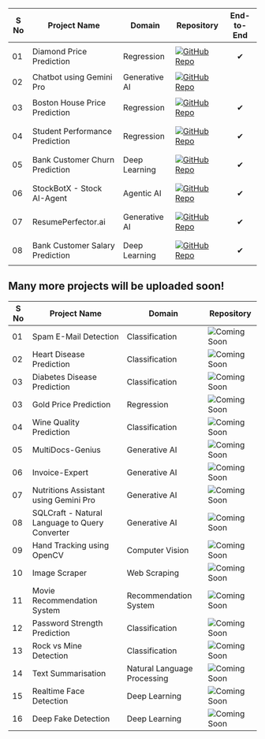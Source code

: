 | S No | Project Name                   | Domain        | Repository                                                                                                                                            | End-to-End              |
| ---- | ------------------------------ | ------------- | ----------------------------------------------------------------------------------------------------------------------------------------------------- | ----------------------- |
| 01   | Diamond Price Prediction       | Regression    | [![GitHub Repo](https://img.shields.io/badge/GitHub-Repo-blue.svg)](https://github.com/shubhamprajapati7748/End-to-End-Diamond-Price-Prediction)       | <p align="center">✔</p> |
| 02   | Chatbot using Gemini Pro       | Generative AI | [![GitHub Repo](https://img.shields.io/badge/GitHub-Repo-blue.svg)](https://github.com/shubhamprajapati7748/gemini-pro-chat)                   |                 |
| 03   | Boston House Price Prediction  | Regression    | [![GitHub Repo](https://img.shields.io/badge/GitHub-Repo-blue.svg)](https://github.com/shubhamprajapati7748/End-to-End-House-Price-Prediction)         | <p align="center">✔</p> |
| 04   | Student Performance Prediction | Regression    | [![GitHub Repo](https://img.shields.io/badge/GitHub-Repo-blue.svg)](https://github.com/shubhamprajapati7748/End-to-End-Student-Performance-Prediction) | <p align="center">✔</p> |
| 05   | Bank Customer Churn Prediction      | Deep Learning      | [![GitHub Repo](https://img.shields.io/badge/GitHub-Repo-blue.svg)](https://github.com/shubhamprajapati7748/Bank-Customer-Churn-Prediction)       | <p align="center">✔</p> |
| 06   | StockBotX - Stock AI-Agent      | Agentic AI    | [![GitHub Repo](https://img.shields.io/badge/GitHub-Repo-blue.svg)](https://github.com/shubhamprajapati7748/StockBotX)       | <p align="center">✔</p> |
| 07   | ResumePerfector.ai      | Generative AI  | [![GitHub Repo](https://img.shields.io/badge/GitHub-Repo-blue.svg)](https://github.com/shubhamprajapati7748/resume-perfector.ai)       | <p align="center">✔</p> |
| 08   | Bank Customer Salary Prediction      | Deep Learning      | [![GitHub Repo](https://img.shields.io/badge/GitHub-Repo-blue.svg)](https://github.com/shubhamprajapati7748/Bank-Customer-Salary-Prediction)       | <p align="center">✔</p> |

## Many more projects will be uploaded soon!

| S No | Project Name                                   | Domain                      | Repository                                                          |
| ---- | ---------------------------------------------- | --------------------------- | ------------------------------------------------------------------- |
| 01   | Spam E-Mail Detection                          | Classification              | ![Coming Soon](https://img.shields.io/badge/Coming-Soon-orange.svg) |
| 02   | Heart Disease Prediction                       | Classification              | ![Coming Soon](https://img.shields.io/badge/Coming-Soon-orange.svg) |
| 03   | Diabetes Disease Prediction                    | Classification              | ![Coming Soon](https://img.shields.io/badge/Coming-Soon-orange.svg) |
| 03   | Gold Price Prediction                          | Regression                  | ![Coming Soon](https://img.shields.io/badge/Coming-Soon-orange.svg) |
| 04   | Wine Quality Prediction                        | Classification              | ![Coming Soon](https://img.shields.io/badge/Coming-Soon-orange.svg) |
| 05   | MultiDocs-Genius                               | Generative AI               | ![Coming Soon](https://img.shields.io/badge/Coming-Soon-orange.svg) |
| 06   | Invoice-Expert                                 | Generative AI               | ![Coming Soon](https://img.shields.io/badge/Coming-Soon-orange.svg) |
| 07   | Nutritions Assistant using Gemini Pro          | Generative AI               | ![Coming Soon](https://img.shields.io/badge/Coming-Soon-orange.svg) |
| 08   | SQLCraft - Natural Language to Query Converter | Generative AI               | ![Coming Soon](https://img.shields.io/badge/Coming-Soon-orange.svg) |
| 09   | Hand Tracking using OpenCV                     | Computer Vision             | ![Coming Soon](https://img.shields.io/badge/Coming-Soon-orange.svg) |
| 10   | Image Scraper                                  | Web Scraping                | ![Coming Soon](https://img.shields.io/badge/Coming-Soon-orange.svg) |
| 11   | Movie Recommendation System                    | Recommendation System       | ![Coming Soon](https://img.shields.io/badge/Coming-Soon-orange.svg) |
| 12   | Password Strength Prediction                   | Classification              | ![Coming Soon](https://img.shields.io/badge/Coming-Soon-orange.svg) |
| 13   | Rock vs Mine Detection                         | Classification              | ![Coming Soon](https://img.shields.io/badge/Coming-Soon-orange.svg) |
| 14   | Text Summarisation                             | Natural Language Processing | ![Coming Soon](https://img.shields.io/badge/Coming-Soon-orange.svg) |
| 15   | Realtime Face Detection                        | Deep Learning               | ![Coming Soon](https://img.shields.io/badge/Coming-Soon-orange.svg) |
| 16   | Deep Fake Detection                            | Deep Learning               | ![Coming Soon](https://img.shields.io/badge/Coming-Soon-orange.svg) |
